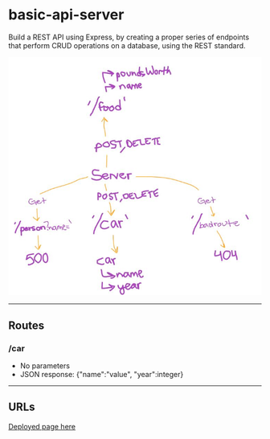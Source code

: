 # basic-api-server

Build a REST API using Express, by creating a proper series of endpoints that perform CRUD operations on a database, using the REST standard.

![simple express app](basic-api-server.JPG)

---

## Routes

### /car

* No parameters
* JSON response: {"name":"value", "year":integer}

--- 

## URLs

[Deployed page here](https://timegorov-basic-api-server.herokuapp.com)
